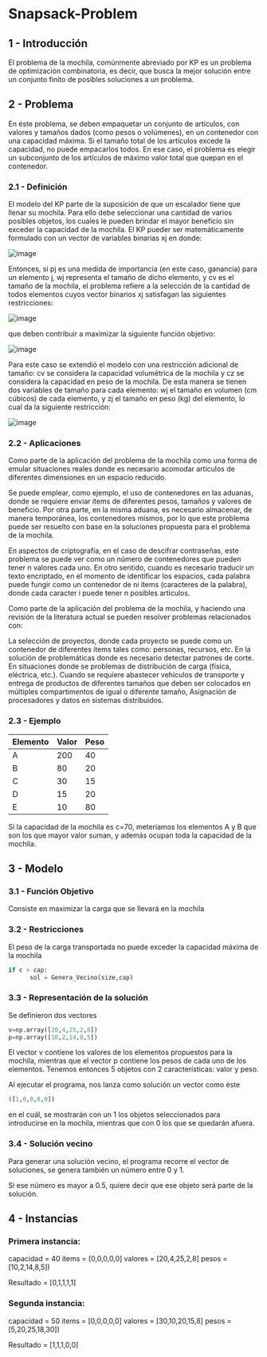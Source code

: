 # Snapsack-Problem

## 1 - Introducción ##

El problema de la mochila, comúnmente abreviado por KP es un problema de optimización combinatoria, es decir, que busca la mejor solución entre un conjunto finito de posibles soluciones a un problema.

## 2 - Problema ##
En éste problema, se deben empaquetar un conjunto de artículos, con valores y tamaños dados (como pesos o volúmenes), en un contenedor con una capacidad máxima. Si el tamaño total de los artículos excede la capacidad, no puede empacarlos todos. En ese caso, el problema es elegir un subconjunto de los artículos de máximo valor total que quepan en el contenedor.

  ### 2.1 - Definición ###

El modelo del KP parte de la suposición de que un escalador tiene que llenar su mochila. Para ello debe seleccionar una cantidad de varios posibles objetos, los cuales le pueden brindar el mayor beneficio sin exceder la capacidad de la mochila. El KP pueder ser matemáticamente formulado con un vector de variables binarias xj en donde:

![image](https://user-images.githubusercontent.com/56168184/160952740-33f0cf02-70b6-4fb5-9ef2-eee73867596d.png)

 Entonces, si pj es una medida de importancia (en este caso, ganancia) para un elemento j, wj representa el tamaño de dicho elemento, y cv es el tamaño de la mochila, el problema refiere a la selección de la cantidad de todos elementos cuyos vector binarios xj satisfagan las siguientes restricciones:
 
 ![image](https://user-images.githubusercontent.com/56168184/160952985-cf3104ea-0fe2-4ca3-bea4-43a685d29b9b.png)
 
 que deben contribuir a maximizar la siguiente función objetivo:
 
 ![image](https://user-images.githubusercontent.com/56168184/160953037-04cbb5fc-6cc1-4f45-94ac-eaab8e18292c.png)

Para este caso se extendió el modelo con una restricción adicional de tamaño: cv se considera la capacidad volumétrica de la mochila y cz se considera la capacidad en peso de la mochila. De esta manera se tienen dos variables de tamaño para cada elemento: wj el tamaño en volumen (cm cúbicos) de cada elemento, y zj el tamaño en peso (kg) del elemento, lo cual da la siguiente restricción:

![image](https://user-images.githubusercontent.com/56168184/160953207-106a1c06-8759-4e36-9eb8-7abfd032cb9f.png)

  ### 2.2 - Aplicaciones ###
  
Como parte de la aplicación del problema de la mochila como una forma de emular situaciones reales donde es necesario acomodar artículos de diferentes dimensiones en un espacio reducido.

Se puede emplear, como ejemplo, el uso de contenedores en las aduanas, donde se requiere enviar ítems de diferentes pesos, tamaños y valores de beneficio. Por otra parte, en la misma aduana, es necesario almacenar, de manera temporánea, los contenedores mismos, por lo que este problema puede ser resuelto con base en la soluciones propuesta para el problema de la mochila.

En aspectos de criptografía, en el caso de descifrar contraseñas, este problema se puede ver como un número de contenedores que pueden tener n valores cada uno. En otro sentido, cuando es necesario traducir un texto encriptado, en el momento de identificar los espacios, cada palabra puede fungir como un contenedor de ni ítems (caracteres de la palabra), donde cada caracter i puede tener n posibles artículos.

Como parte de la aplicación del problema de la mochila, y haciendo una revisión de la literatura actual se pueden resolver problemas relacionados con:

La selección de proyectos, donde cada proyecto se puede como un contenedor de diferentes ítems tales como: personas, recursos, etc.
En la solución de problemáticas donde es necesario detectar patrones de corte.
En situaciones donde se problemas de distribución de carga (física, eléctrica, etc.).
Cuando se requiere abastecer vehículos de transporte y entrega de productos de diferentes tamaños que deben ser colocados en múltiples compartimentos de igual o diferente tamaño,
Asignación de procesadores y datos en sistemas distribuidos.

  ### 2.3 - Ejemplo ###
  
|Elemento|Valor|Peso|
|--|--|--|
| A | 200 |40 |
| B | 80 | 20 |
| C | 30 | 15 |
| D | 15 | 20 |
| E | 10 | 80 |

Si la capacidad de la mochila es c=70, meteríamos los elementos A y B que son los que mayor valor suman, y además ocupan toda la capacidad de la mochila.

## 3 - Modelo ##
  
  ### 3.1 - Función Objetivo ###
  
  Consiste en maximizar la carga que se llevará en la mochila
  
  ### 3.2 - Restricciones ###
  
  El peso de la carga transportada no puede exceder la capacidad máxima de la mochila
  
  ```Python
  if c > cap:
        sol = Genera_Vecino(size,cap)
  ```
  
  ### 3.3 - Representación de la solución ###
  
  Se definieron dos vectores
  
  ```Python
  v=np.array([20,4,25,2,8])
  p=np.array([10,2,14,8,5])
  ```
  
  El vector v contiene los valores de los elementos propuestos para la mochila, mientras que el vector p contiene los pesos   de cada uno de los elementos. Tenemos entonces 5 objetos con 2 características: valor y peso.
  
  Al ejecutar el programa, nos lanza como solución un vector como éste
  
  ```Python
  ([1,0,0,0,0])
  ```
  en el cuál, se mostrarán con un 1 los objetos seleccionados para introducirse en la mochila, mientras que con 0 los que    se quedarán afuera.
  
  ### 3.4 - Solución vecino ###
  
  Para generar una solución vecino, el programa recorre el vector de soluciones, se genera también un número entre 0 y 1. 
  
  Si ese número es mayor a 0.5, quiere decir que ese objeto será parte de la solución.
  
## 4 - Instancias ##

### Primera instancia: ###
  
  capacidad = 40
  items = [0,0,0,0,0]
  valores = [20,4,25,2,8]
  pesos = [10,2,14,8,5])
  
Resultado = [0,1,1,1,1]

### Segunda instancia: ###
  
  capacidad = 50
  items = [0,0,0,0,0]
  valores = [30,10,20,15,8]
  pesos = [5,20,25,18,30])
  
Resultado = [1,1,1,0,0]
